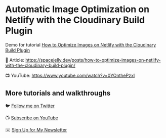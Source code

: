 # Automatic Image Optimization on Netlify with the Cloudinary Build Plugin

Demo for tutorial [How to Optimize Images on Netlify with the Cloudinary Build Plugin](https://www.youtube.com/watch?v=0YOnthePzxI)

📝 Article: https://spacejelly.dev/posts/how-to-optimize-images-on-netlify-with-the-cloudinary-build-plugin/

📺 YouTube: https://www.youtube.com/watch?v=0YOnthePzxI

## More tutorials and walkthroughs

🐦 [Follow me on Twitter](https://twitter.com/colbyfayock)

📺 [Subscribe on YouTube](https://www.youtube.com/colbyfayock)

✉️ [Sign Up for My Newsletter](https://colbyfayock.com/newsletter)
